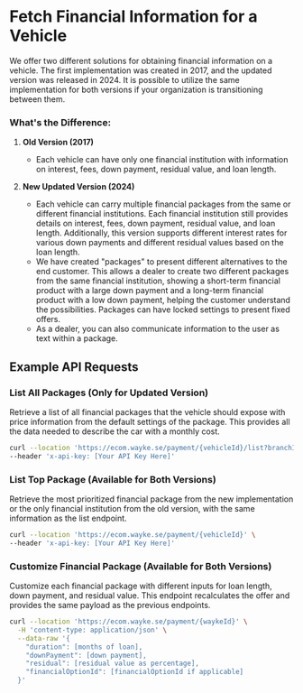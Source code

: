 # Fetch Financial Information for a Vehicle

We offer two different solutions for obtaining financial information on a vehicle. The first implementation was created in 2017, and the updated version was released in 2024. It is possible to utilize the same implementation for both versions if your organization is transitioning between them.

### What's the Difference:

1. **Old Version (2017)**
   - Each vehicle can have only one financial institution with information on interest, fees, down payment, residual value, and loan length.

2. **New Updated Version (2024)**
   - Each vehicle can carry multiple financial packages from the same or different financial institutions. Each financial institution still provides details on interest, fees, down payment, residual value, and loan length. Additionally, this version supports different interest rates for various down payments and different residual values based on the loan length.
   - We have created "packages" to present different alternatives to the end customer. This allows a dealer to create two different packages from the same financial institution, showing a short-term financial product with a large down payment and a long-term financial product with a low down payment, helping the customer understand the possibilities. Packages can have locked settings to present fixed offers.
   - As a dealer, you can also communicate information to the user as text within a package.

## Example API Requests

### List All Packages (Only for Updated Version)
Retrieve a list of all financial packages that the vehicle should expose with price information from the default settings of the package. This provides all the data needed to describe the car with a monthly cost.

```bash
curl --location 'https://ecom.wayke.se/payment/{vehicleId}/list?branchId={branchId}' \
--header 'x-api-key: [Your API Key Here]'
```

### List Top Package (Available for Both Versions)
Retrieve the most prioritized financial package from the new implementation or the only financial institution from the old version, with the same information as the list endpoint.

```bash
curl --location 'https://ecom.wayke.se/payment/{vehicleId}' \
--header 'x-api-key: [Your API Key Here]'
```

### Customize Financial Package (Available for Both Versions)
Customize each financial package with different inputs for loan length, down payment, and residual value. This endpoint recalculates the offer and provides the same payload as the previous endpoints.

```bash
curl --location 'https://ecom.wayke.se/payment/{waykeId}' \
  -H 'content-type: application/json' \
  --data-raw '{
    "duration": [months of loan],
    "downPayment": [down payment],
    "residual": [residual value as percentage],
    "financialOptionId": [financialOptionId if applicable]
  }'
```
